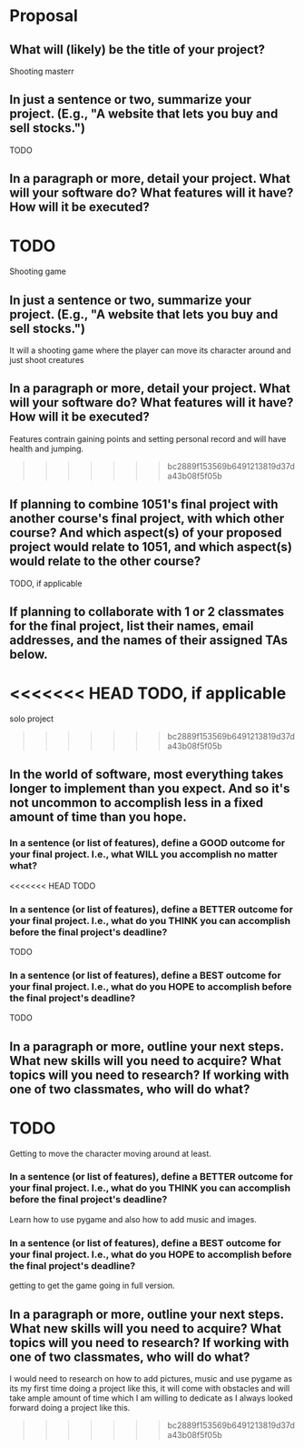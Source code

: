 # Proposal

## What will (likely) be the title of your project?

Shooting masterr
## In just a sentence or two, summarize your project. (E.g., "A website that lets you buy and sell stocks.")

TODO

## In a paragraph or more, detail your project. What will your software do? What features will it have? How will it be executed?

TODO
=======
Shooting game

## In just a sentence or two, summarize your project. (E.g., "A website that lets you buy and sell stocks.")

It will a shooting game where the player can move its character around and just shoot creatures 

## In a paragraph or more, detail your project. What will your software do? What features will it have? How will it be executed?

Features contrain gaining points and setting personal record and will have health and jumping.
>>>>>>> bc2889f153569b6491213819d37da43b08f5f05b

## If planning to combine 1051's final project with another course's final project, with which other course? And which aspect(s) of your proposed project would relate to 1051, and which aspect(s) would relate to the other course?

TODO, if applicable

## If planning to collaborate with 1 or 2 classmates for the final project, list their names, email addresses, and the names of their assigned TAs below.

<<<<<<< HEAD
TODO, if applicable
=======
solo project
>>>>>>> bc2889f153569b6491213819d37da43b08f5f05b

## In the world of software, most everything takes longer to implement than you expect. And so it's not uncommon to accomplish less in a fixed amount of time than you hope.

### In a sentence (or list of features), define a GOOD outcome for your final project. I.e., what WILL you accomplish no matter what?

<<<<<<< HEAD
TODO

### In a sentence (or list of features), define a BETTER outcome for your final project. I.e., what do you THINK you can accomplish before the final project's deadline?

TODO

### In a sentence (or list of features), define a BEST outcome for your final project. I.e., what do you HOPE to accomplish before the final project's deadline?

TODO

## In a paragraph or more, outline your next steps. What new skills will you need to acquire? What topics will you need to research? If working with one of two classmates, who will do what?

TODO
=======
Getting to move the character moving around at least.

### In a sentence (or list of features), define a BETTER outcome for your final project. I.e., what do you THINK you can accomplish before the final project's deadline?

Learn how to use pygame and also how to add music and images.

### In a sentence (or list of features), define a BEST outcome for your final project. I.e., what do you HOPE to accomplish before the final project's deadline?

getting to get the game going in full version.

## In a paragraph or more, outline your next steps. What new skills will you need to acquire? What topics will you need to research? If working with one of two classmates, who will do what?
I would need to research on how to add pictures, music and use  pygame as its my first time doing a project like this, it will come with obstacles and will take ample amount of time which I am willing to dedicate as I always looked forward doing a project like this.
>>>>>>> bc2889f153569b6491213819d37da43b08f5f05b
